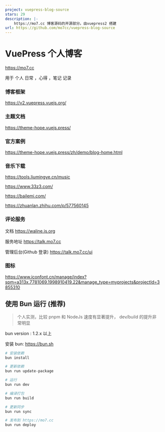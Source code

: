 ```yaml
---
project: vuepress-blog-source
stars: 29
description: |-
    https://mo7.cc 博客源码的开源部分。由vuepress2 搭建
url: https://github.com/mo7cc/vuepress-blog-source
---
```


# VuePress 个人博客

https://mo7.cc

用于 个人 日常 ，心得 ，笔记 记录

### 博客框架

https://v2.vuepress.vuejs.org/

### 主题文档

https://theme-hope.vuejs.press/

### 官方案例

https://theme-hope.vuejs.press/zh/demo/blog-home.html

### 音乐下载

https://tools.liumingye.cn/music

https://www.33z3.com/

https://bailemi.com/

https://zhuanlan.zhihu.com/p/577560145

### 评论服务

文档
https://waline.js.org

服务地址
https://talk.mo7.cc

管理后台(Github 登录)
https://talk.mo7.cc/ui

### 图标

https://www.iconfont.cn/manage/index?spm=a313x.7781069.1998910419.22&manage_type=myprojects&projectId=3855310

## 使用 Bun 运行 (推荐)

> 个人实测，比较 pnpm 和 NodeJs 速度有显著提升， dev/build 的提升非常明显

bun version : 1.2.x 以上

安装 bun: https://bun.sh

```bash
# 安装依赖
bun install

# 更新依赖
bun run update-package

# 运行
bun run dev

# 编译打包
bun run build

# 更新同步
bun run sync

# 发布到 https://mo7.cc
bun run deploy
```

